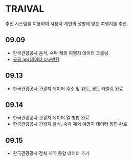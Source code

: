 # TRAIVAL
추천 시스템을 이용하여 사용자 개인의 성향에 맞는 여행지를 추천.

## 09.09

* 한국관광공사 음식, 숙박 제외 여행지 데이터 크롤링
* [공공 api 데이터 csv변환](http://wik.iptime.org/traival/travel_recommedation/-/tree/master/data_scapping/data)

## 09.13

* 한국관광공사 관광지 데이터 주소 및 위도, 경도 라벨링 완료

## 09.14

* 한국관광공사 관광지 데이터 열 병합 완료
* 한국관광공사 관광지 음식, 숙박 제외 여행지 데이터 통합 완료

## 09.15

* 한국관광공사 전체 지역 통합 데이터 추가

